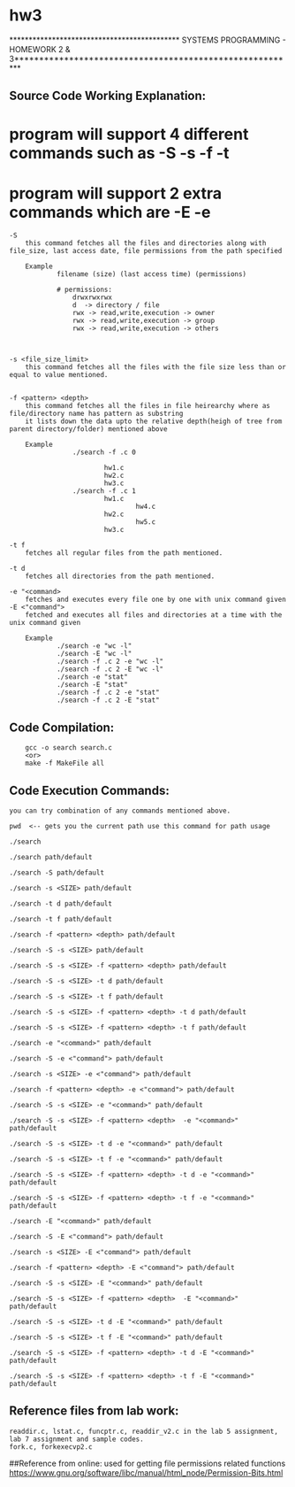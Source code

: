 # hw3

********************************************  SYSTEMS PROGRAMMING - HOMEWORK 2 & 3*********************************************************

## Source Code Working Explanation:

# program will support 4 different commands such as -S -s -f -t
# program will support 2 extra commands which are -E -e
    -S 
        this command fetches all the files and directories along with file_size, last access date, file permissions from the path specified 
        
        Example
                filename (size) (last access time) (permissions)

                # permissions:
                    drwxrwxrwx
                    d  -> directory / file
                    rwx -> read,write,execution -> owner
                    rwx -> read,write,execution -> group
                    rwx -> read,write,execution -> others



    -s <file_size_limit>
        this command fetches all the files with the file size less than or equal to value mentioned.


    -f <pattern> <depth>
        this command fetches all the files in file heirearchy where as file/directory name has pattern as substring
        it lists down the data upto the relative depth(heigh of tree from parent directory/folder) mentioned above

        Example 
                    ./search -f .c 0

                            hw1.c
                            hw2.c
                            hw3.c
                    ./search -f .c 1
                            hw1.c
                                    hw4.c
                            hw2.c
                                    hw5.c
                            hw3.c
    
    -t f
        fetches all regular files from the path mentioned.

    -t d
        fetches all directories from the path mentioned.

    -e "<command>
        fetches and executes every file one by one with unix command given
    -E <"command">
        fetched and executes all files and directories at a time with the unix command given

        Example 
                ./search -e "wc -l"
                ./search -E "wc -l"
                ./search -f .c 2 -e "wc -l"
                ./search -f .c 2 -E "wc -l"
                ./search -e "stat"
                ./search -E "stat"
                ./search -f .c 2 -e "stat"
                ./search -f .c 2 -E "stat"



## Code Compilation:

        gcc -o search search.c
        <or> 
        make -f MakeFile all

## Code Execution Commands:

    you can try combination of any commands mentioned above.
    
    pwd  <-- gets you the current path use this command for path usage

    ./search 

    ./search path/default

    ./search -S path/default

    ./search -s <SIZE> path/default

    ./search -t d path/default

    ./search -t f path/default

    ./search -f <pattern> <depth> path/default

    ./search -S -s <SIZE> path/default

    ./search -S -s <SIZE> -f <pattern> <depth> path/default

    ./search -S -s <SIZE> -t d path/default

    ./search -S -s <SIZE> -t f path/default

    ./search -S -s <SIZE> -f <pattern> <depth> -t d path/default

    ./search -S -s <SIZE> -f <pattern> <depth> -t f path/default

    ./search -e "<command>" path/default

    ./search -S -e <"command"> path/default

    ./search -s <SIZE> -e <"command"> path/default

    ./search -f <pattern> <depth> -e <"command"> path/default

    ./search -S -s <SIZE> -e "<command>" path/default

    ./search -S -s <SIZE> -f <pattern> <depth>  -e "<command>" path/default

    ./search -S -s <SIZE> -t d -e "<command>" path/default

    ./search -S -s <SIZE> -t f -e "<command>" path/default

    ./search -S -s <SIZE> -f <pattern> <depth> -t d -e "<command>"  path/default

    ./search -S -s <SIZE> -f <pattern> <depth> -t f -e "<command>" path/default

    ./search -E "<command>" path/default

    ./search -S -E <"command"> path/default

    ./search -s <SIZE> -E <"command"> path/default

    ./search -f <pattern> <depth> -E <"command"> path/default

    ./search -S -s <SIZE> -E "<command>" path/default

    ./search -S -s <SIZE> -f <pattern> <depth>  -E "<command>" path/default

    ./search -S -s <SIZE> -t d -E "<command>" path/default

    ./search -S -s <SIZE> -t f -E "<command>" path/default

    ./search -S -s <SIZE> -f <pattern> <depth> -t d -E "<command>"  path/default

    ./search -S -s <SIZE> -f <pattern> <depth> -t f -E "<command>" path/default

    


## Reference files from lab work:
    readdir.c, lstat.c, funcptr.c, readdir_v2.c in the lab 5 assignment, lab 7 assignment and sample codes.
    fork.c, forkexecvp2.c

##Reference from online:
    used for getting file permissions related functions
    https://www.gnu.org/software/libc/manual/html_node/Permission-Bits.html 
